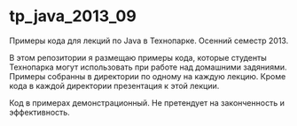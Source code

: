 ﻿tp_java_2013_09
=======

Примеры кода для лекций по Java в Технопарке. Осенний семестр 2013.

В этом репозитории я размещаю примеры кода, которые студенты Технопарка могут использовать при работе над домашними задяниями.
Примеры собранны в директории по одному на каждую лекцию.
Кроме кода в каждой директории презентация к этой лекции.

Код в примерах демонстрационный. Не претендует на законченность и эффективность.
